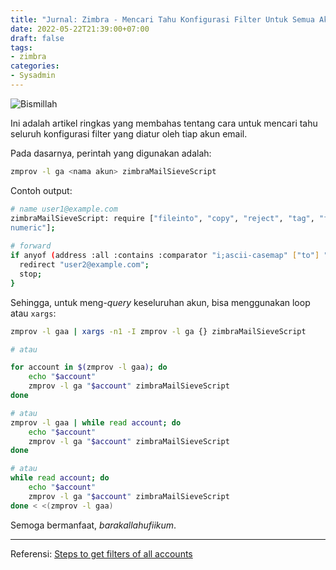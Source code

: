 ```yaml
---
title: "Jurnal: Zimbra - Mencari Tahu Konfigurasi Filter Untuk Semua Akun"
date: 2022-05-22T21:39:00+07:00
draft: false
tags:
- zimbra
categories:
- Sysadmin
---
```


![Bismillah](https://drive.google.com/uc?export=download&id=17WTklzV4j4O0PMOeHtAqjXjXd9hrtfbT#center)

Ini adalah artikel ringkas yang membahas tentang cara untuk mencari tahu seluruh konfigurasi filter yang diatur oleh tiap akun email.

Pada dasarnya, perintah yang digunakan adalah:

```bash
zmprov -l ga <nama akun> zimbraMailSieveScript
```
Contoh output:

```bash
# name user1@example.com
zimbraMailSieveScript: require ["fileinto", "copy", "reject", "tag", "flag", "variables", "log", "enotify", "envelope", "body", "ereject", "reject", "relational", "comparator-i;ascii- 
numeric"];
 
# forward
if anyof (address :all :contains :comparator "i;ascii-casemap" ["to"] "user1@example.com") {
  redirect "user2@example.com";
  stop;
}
```

Sehingga, untuk meng-_query_ keseluruhan akun, bisa menggunakan loop atau `xargs`:

```bash
zmprov -l gaa | xargs -n1 -I zmprov -l ga {} zimbraMailSieveScript

# atau 

for account in $(zmprov -l gaa); do
    echo "$account"
    zmprov -l ga "$account" zimbraMailSieveScript
done

# atau
zmprov -l gaa | while read account; do
    echo "$account"
    zmprov -l ga "$account" zimbraMailSieveScript
done

# atau
while read account; do
    echo "$account"
    zmprov -l ga "$account" zimbraMailSieveScript
done < <(zmprov -l gaa)
```

Semoga bermanfaat, _barakallahufiikum_.

---

Referensi: [Steps to get filters of all accounts](https://wiki.zimbra.com/wiki/Steps_to_get_filters_of_all_accounts)

